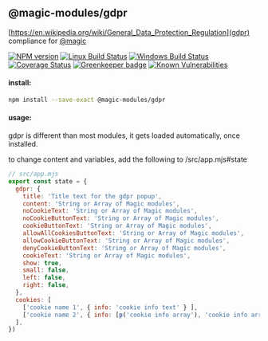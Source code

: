 ## @magic-modules/gdpr

[https://en.wikipedia.org/wiki/General_Data_Protection_Regulation](gdpr) compliance for [@magic](https://magic.github.io/core)

[![NPM version][npm-image]][npm-url]
[![Linux Build Status][travis-image]][travis-url]
[![Windows Build Status][appveyor-image]][appveyor-url]
[![Coverage Status][coveralls-image]][coveralls-url]
[![Greenkeeper badge][greenkeeper-image]][greenkeeper-url]
[![Known Vulnerabilities][snyk-image]][snyk-url]

[npm-image]: https://img.shields.io/npm/v/@magic-modules/gdpr.svg
[npm-url]: https://www.npmjs.com/package/@magic-modules/gdpr
[travis-image]: https://img.shields.io/travis/com/magic-modules/gdpr/master
[travis-url]: https://travis-ci.com/magic-modules/gdpr
[appveyor-image]: https://img.shields.io/appveyor/ci/magicmodules/gdpr/master.svg
[appveyor-url]: https://ci.appveyor.com/project/magicmodules/gdpr/branch/master
[coveralls-image]: https://coveralls.io/repos/github/magic-modules/gdpr/badge.svg
[coveralls-url]: https://coveralls.io/github/magic-modules/gdpr
[greenkeeper-image]: https://badges.greenkeeper.io/magic-modules/gdpr.svg
[greenkeeper-url]: https://badges.greenkeeper.io/magic-modules/gdpr.svg
[snyk-image]: https://snyk.io/test/github/magic-modules/gdpr/badge.svg
[snyk-url]: https://snyk.io/test/github/magic-modules/gdpr

#### install:
```bash
npm install --save-exact @magic-modules/gdpr
```

#### usage:
gdpr is different than most modules,
it gets loaded automatically, once installed.

to change content and variables, add the following to /src/app.mjs#state
```javascript
// src/app.mjs
export const state = {
  gdpr: {
    title: 'Title text for the gdpr popup',
    content: 'String or Array of Magic modules',
    noCookieText: 'String or Array of Magic modules',
    noCookieButtonText: 'String or Array of Magic modules',
    cookieButtonText: 'String or Array of Magic modules',
    allowAllCookiesButtonText: 'String or Array of Magic modules',
    allowCookieButtonText: 'String or Array of Magic modules',
    denyCookieButtonText: 'String or Array of Magic modules',
    cookieText: 'String or Array of Magic modules',
    show: true,
    small: false,
    left: false,
    right: false,
  },
  cookies: [
    ['cookie name 1', { info: 'cookie info text' } ],
    ['cookie name 2', { info: [p('cookie info array'), 'cookie info array' ] }]
  ],
})
```

